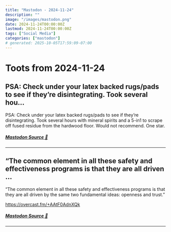 ```yaml
---
title: "Mastodon - 2024-11-24"
description: ""
image: "/images/mastodon.png"
date: 2024-11-24T00:00:00Z
lastmod: 2024-11-24T00:00:00Z
tags: ["Social Media"]
categories: ["mastodon"]
# generated: 2025-10-05T17:59:09-07:00
---
```


# Toots from 2024-11-24

## PSA: Check under your latex backed rugs/pads to see if they’re disintegrating. Took several hou...

PSA: Check under your latex backed rugs/pads to see if they’re disintegrating. Took several hours with mineral spirits and a 5-in1 to scrape off fused residue from the hardwood floor. Would not recommend. One star.

##### [Mastodon Source 🐘](https://hachyderm.io/@mweagle/113540376290505309)

---

## “The common element in all these safety and effectiveness programs is that they are all driven ...

“The common element in all these safety and effectiveness programs is that they are all driven by the same two fundamental ideas: openness and trust.”

<https://overcast.fm/+AAtF0AdnXQk>

##### [Mastodon Source 🐘](https://hachyderm.io/@mweagle/113539859180979940)

---

